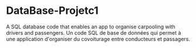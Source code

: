 # DataBase-Projetc1
A SQL database code that enables an app to organise carpooling with drivers and passengers.
Un code SQL de base de données qui permet à une application d'organiser du covoiturage entre conducteurs et passagers.
